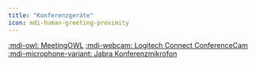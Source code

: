 ```yaml
---
title: "Konferenzgeräte"
icon: mdi-human-greeting-proximity
---
```




[:mdi-owl: MeetingOWL](/infra/geraete/konf/owl/)
[:mdi-webcam: Logitech Connect ConferenceCam](/infra/geraete/konf/logitech/)
[:mdi-microphone-variant: Jabra Konferenzmikrofon](/infra/geraete/konf/jabra/)



